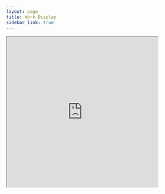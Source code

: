 ```yaml
---
layout: page
title: Work Display
sidebar_link: true
---
```


<iframe width = 410 height = 410 src="https://editor.p5js.org/Anafe0609/embed/vJrnZv_i7"></iframe>
